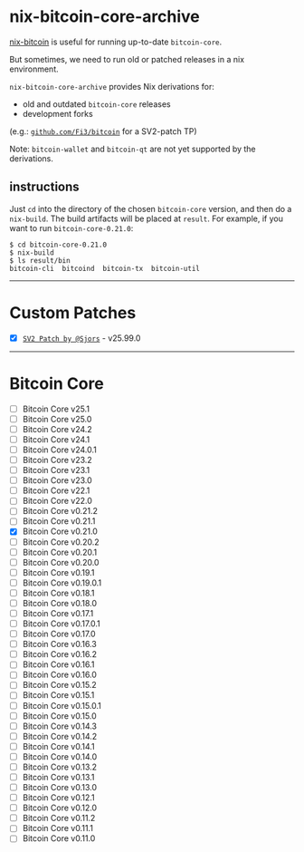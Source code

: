 # nix-bitcoin-core-archive 

[nix-bitcoin](https://github.com/fort-nix/nix-bitcoin) is useful for running up-to-date `bitcoin-core`.

But sometimes, we need to run old or patched releases in a nix environment.

`nix-bitcoin-core-archive` provides Nix derivations for:
- old and outdated `bitcoin-core` releases
- development forks 

(e.g.: [`github.com/Fi3/bitcoin`](https://github.com/Fi3/bitcoin) for a SV2-patch TP)

Note: `bitcoin-wallet` and `bitcoin-qt` are not yet supported by the derivations.

## instructions

Just `cd` into the directory of the chosen `bitcoin-core` version, and then do a `nix-build`. The build artifacts will be placed at `result`. For example, if you want to run `bitcoin-core-0.21.0`:
```
$ cd bitcoin-core-0.21.0
$ nix-build
$ ls result/bin
bitcoin-cli  bitcoind  bitcoin-tx  bitcoin-util
``` 
---

# Custom Patches

 - [x] [`SV2 Patch by @Sjors`](https://github.com/Sjors/stratum) - v25.99.0

---

# Bitcoin Core

 - [ ] Bitcoin Core v25.1
 - [ ] Bitcoin Core v25.0
 - [ ] Bitcoin Core v24.2
 - [ ] Bitcoin Core v24.1
 - [ ] Bitcoin Core v24.0.1
 - [ ] Bitcoin Core v23.2
 - [ ] Bitcoin Core v23.1
 - [ ] Bitcoin Core v23.0
 - [ ] Bitcoin Core v22.1
 - [ ] Bitcoin Core v22.0
 - [ ] Bitcoin Core v0.21.2
 - [ ] Bitcoin Core v0.21.1
 - [x] Bitcoin Core v0.21.0
 - [ ] Bitcoin Core v0.20.2
 - [ ] Bitcoin Core v0.20.1
 - [ ] Bitcoin Core v0.20.0
 - [ ] Bitcoin Core v0.19.1
 - [ ] Bitcoin Core v0.19.0.1
 - [ ] Bitcoin Core v0.18.1
 - [ ] Bitcoin Core v0.18.0
 - [ ] Bitcoin Core v0.17.1
 - [ ] Bitcoin Core v0.17.0.1
 - [ ] Bitcoin Core v0.17.0
 - [ ] Bitcoin Core v0.16.3
 - [ ] Bitcoin Core v0.16.2
 - [ ] Bitcoin Core v0.16.1
 - [ ] Bitcoin Core v0.16.0
 - [ ] Bitcoin Core v0.15.2
 - [ ] Bitcoin Core v0.15.1
 - [ ] Bitcoin Core v0.15.0.1
 - [ ] Bitcoin Core v0.15.0
 - [ ] Bitcoin Core v0.14.3
 - [ ] Bitcoin Core v0.14.2
 - [ ] Bitcoin Core v0.14.1
 - [ ] Bitcoin Core v0.14.0
 - [ ] Bitcoin Core v0.13.2
 - [ ] Bitcoin Core v0.13.1
 - [ ] Bitcoin Core v0.13.0
 - [ ] Bitcoin Core v0.12.1
 - [ ] Bitcoin Core v0.12.0
 - [ ] Bitcoin Core v0.11.2
 - [ ] Bitcoin Core v0.11.1
 - [ ] Bitcoin Core v0.11.0
